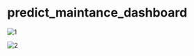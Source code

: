 # predict_maintance_dashboard
![1](https://user-images.githubusercontent.com/75863951/236682587-6fcf1ab2-2c51-4438-933e-70e1c5d75cd7.PNG)

![2](https://user-images.githubusercontent.com/75863951/236682596-37c7f506-c6cd-424a-95ee-2d5cbbb478e7.PNG)
